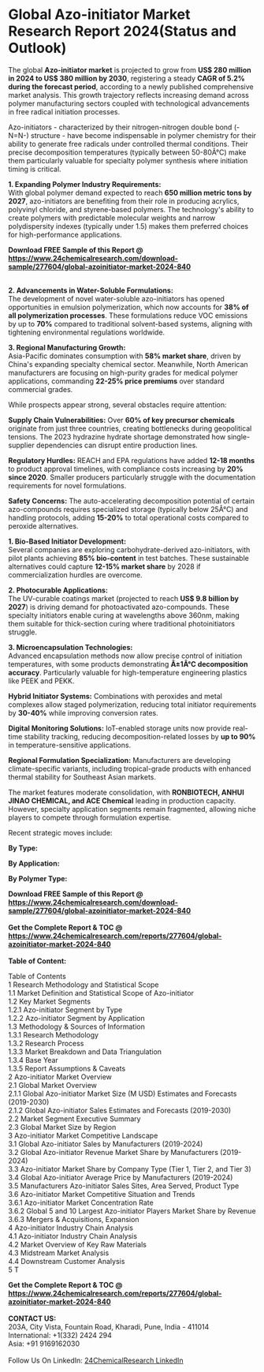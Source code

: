 <h1>Global Azo-initiator Market Research Report 2024(Status and Outlook)</h1><p>The global <strong>Azo-initiator market</strong> is projected to grow from <strong>US$ 280 million in 2024 to US$ 380 million by 2030</strong>, registering a steady <strong>CAGR of 5.2% during the forecast period</strong>, according to a newly published comprehensive market analysis. This growth trajectory reflects increasing demand across polymer manufacturing sectors coupled with technological advancements in free radical initiation processes.</p><p>Azo-initiators - characterized by their nitrogen-nitrogen double bond (-N=N-) structure - have become indispensable in polymer chemistry for their ability to generate free radicals under controlled thermal conditions. Their precise decomposition temperatures (typically between 50-80Â°C) make them particularly valuable for specialty polymer synthesis where initiation timing is critical.</p><p><strong>1. Expanding Polymer Industry Requirements:</strong><br>
With global polymer demand expected to reach <strong>650 million metric tons by 2027</strong>, azo-initiators are benefiting from their role in producing acrylics, polyvinyl chloride, and styrene-based polymers. The technology's ability to create polymers with predictable molecular weights and narrow polydispersity indexes (typically under 1.5) makes them preferred choices for high-performance applications.</p><div><b>Download FREE Sample of this Report @ 
            <a href="https://www.24chemicalresearch.com/download-sample/277604/global-azoinitiator-market-2024-840">
            https://www.24chemicalresearch.com/download-sample/277604/global-azoinitiator-market-2024-840</a></b></div><br><p><strong>2. Advancements in Water-Soluble Formulations:</strong><br>
The development of novel water-soluble azo-initiators has opened opportunities in emulsion polymerization, which now accounts for <strong>38% of all polymerization processes</strong>. These formulations reduce VOC emissions by up to <strong>70%</strong> compared to traditional solvent-based systems, aligning with tightening environmental regulations worldwide.</p><p><strong>3. Regional Manufacturing Growth:</strong><br>
Asia-Pacific dominates consumption with <strong>58% market share</strong>, driven by China's expanding specialty chemical sector. Meanwhile, North American manufacturers are focusing on high-purity grades for medical polymer applications, commanding <strong>22-25% price premiums</strong> over standard commercial grades.</p><p>While prospects appear strong, several obstacles require attention:</p><p><strong>Supply Chain Vulnerabilities:</strong> Over <strong>60% of key precursor chemicals</strong> originate from just three countries, creating bottlenecks during geopolitical tensions. The 2023 hydrazine hydrate shortage demonstrated how single-supplier dependencies can disrupt entire production lines.</p><p><strong>Regulatory Hurdles:</strong> REACH and EPA regulations have added <strong>12-18 months</strong> to product approval timelines, with compliance costs increasing by <strong>20% since 2020</strong>. Smaller producers particularly struggle with the documentation requirements for novel formulations.</p><p><strong>Safety Concerns:</strong> The auto-accelerating decomposition potential of certain azo-compounds requires specialized storage (typically below 25Â°C) and handling protocols, adding <strong>15-20%</strong> to total operational costs compared to peroxide alternatives.</p><p><strong>1. Bio-Based Initiator Development:</strong><br>
Several companies are exploring carbohydrate-derived azo-initiators, with pilot plants achieving <strong>85% bio-content</strong> in test batches. These sustainable alternatives could capture <strong>12-15% market share</strong> by 2028 if commercialization hurdles are overcome.</p><p><strong>2. Photocurable Applications:</strong><br>
The UV-curable coatings market (projected to reach <strong>US$ 9.8 billion by 2027</strong>) is driving demand for photoactivated azo-compounds. These specialty initiators enable curing at wavelengths above 360nm, making them suitable for thick-section curing where traditional photoinitiators struggle.</p><p><strong>3. Microencapsulation Technologies:</strong><br>
Advanced encapsulation methods now allow precise control of initiation temperatures, with some products demonstrating <strong>Â±1Â°C decomposition accuracy</strong>. Particularly valuable for high-temperature engineering plastics like PEEK and PEKK.</p><p><strong>Hybrid Initiator Systems:</strong> Combinations with peroxides and metal complexes allow staged polymerization, reducing total initiator requirements by <strong>30-40%</strong> while improving conversion rates.</p><p><strong>Digital Monitoring Solutions:</strong> IoT-enabled storage units now provide real-time stability tracking, reducing decomposition-related losses by <strong>up to 90%</strong> in temperature-sensitive applications.</p><p><strong>Regional Formulation Specialization:</strong> Manufacturers are developing climate-specific variants, including tropical-grade products with enhanced thermal stability for Southeast Asian markets.</p><p>The market features moderate consolidation, with <strong>RONBIOTECH, ANHUI JINAO CHEMICAL, and ACE Chemical</strong> leading in production capacity. However, specialty application segments remain fragmented, allowing niche players to compete through formulation expertise.</p><p>Recent strategic moves include:</p><p><strong>By Type:</strong></p><p><strong>By Application:</strong></p><p><strong>By Polymer Type:</strong></p><div><b>Download FREE Sample of this Report @ 
            <a href="https://www.24chemicalresearch.com/download-sample/277604/global-azoinitiator-market-2024-840">
            https://www.24chemicalresearch.com/download-sample/277604/global-azoinitiator-market-2024-840</a></b></div><br><div><b>Get the Complete Report & TOC @ 
            <a href="https://www.24chemicalresearch.com/reports/277604/global-azoinitiator-market-2024-840">
            https://www.24chemicalresearch.com/reports/277604/global-azoinitiator-market-2024-840</a></b></div><br>
            <b>Table of Content:</b><p>Table of Contents<br />
1 Research Methodology and Statistical Scope<br />
1.1 Market Definition and Statistical Scope of Azo-initiator<br />
1.2 Key Market Segments<br />
1.2.1 Azo-initiator Segment by Type<br />
1.2.2 Azo-initiator Segment by Application<br />
1.3 Methodology & Sources of Information<br />
1.3.1 Research Methodology<br />
1.3.2 Research Process<br />
1.3.3 Market Breakdown and Data Triangulation<br />
1.3.4 Base Year<br />
1.3.5 Report Assumptions & Caveats<br />
2 Azo-initiator Market Overview<br />
2.1 Global Market Overview<br />
2.1.1 Global Azo-initiator Market Size (M USD) Estimates and Forecasts (2019-2030)<br />
2.1.2 Global Azo-initiator Sales Estimates and Forecasts (2019-2030)<br />
2.2 Market Segment Executive Summary<br />
2.3 Global Market Size by Region<br />
3 Azo-initiator Market Competitive Landscape<br />
3.1 Global Azo-initiator Sales by Manufacturers (2019-2024)<br />
3.2 Global Azo-initiator Revenue Market Share by Manufacturers (2019-2024)<br />
3.3 Azo-initiator Market Share by Company Type (Tier 1, Tier 2, and Tier 3)<br />
3.4 Global Azo-initiator Average Price by Manufacturers (2019-2024)<br />
3.5 Manufacturers Azo-initiator Sales Sites, Area Served, Product Type<br />
3.6 Azo-initiator Market Competitive Situation and Trends<br />
3.6.1 Azo-initiator Market Concentration Rate<br />
3.6.2 Global 5 and 10 Largest Azo-initiator Players Market Share by Revenue<br />
3.6.3 Mergers & Acquisitions, Expansion<br />
4 Azo-initiator Industry Chain Analysis<br />
4.1 Azo-initiator Industry Chain Analysis<br />
4.2 Market Overview of Key Raw Materials<br />
4.3 Midstream Market Analysis<br />
4.4 Downstream Customer Analysis<br />
5 T</p><div><b>Get the Complete Report & TOC @ 
            <a href="https://www.24chemicalresearch.com/reports/277604/global-azoinitiator-market-2024-840">
            https://www.24chemicalresearch.com/reports/277604/global-azoinitiator-market-2024-840</a></b></div><br><b>CONTACT US:</b><br>
            203A, City Vista, Fountain Road, Kharadi, Pune, India - 411014<br>
            International: +1(332) 2424 294<br>
            Asia: +91 9169162030 <br><br>
            Follow Us On LinkedIn: <a href="https://www.linkedin.com/company/24chemicalresearch/">24ChemicalResearch LinkedIn</a>